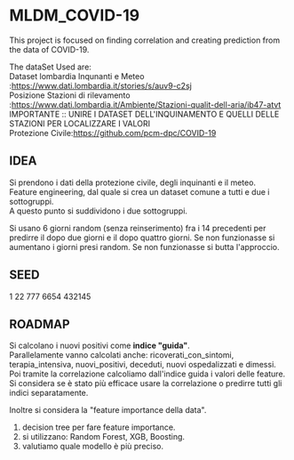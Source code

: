 # MLDM_COVID-19

This project is focused on finding correlation and creating prediction from the data of COVID-19.<br />

The dataSet Used are:<br />
Dataset lombardia Inqunanti e Meteo :https://www.dati.lombardia.it/stories/s/auv9-c2sj<br />
Posizione Stazioni di rilevamento :https://www.dati.lombardia.it/Ambiente/Stazioni-qualit-dell-aria/ib47-atvt<br />
IMPORTANTE :: UNIRE I DATASET DELL'INQUINAMENTO E QUELLI DELLE STAZIONI PER LOCALIZZARE I VALORI<br />
Protezione Civile:https://github.com/pcm-dpc/COVID-19<br />

## IDEA
Si prendono i dati della protezione civile, degli inquinanti e il meteo.<br />
Feature engineering, dal quale si crea un dataset comune a tutti e due i sottogruppi.<br />
A questo punto si suddividono i due sottogruppi.<br />

Si usano 6 giorni random (senza reinserimento) fra i 14 precedenti per predirre il dopo due giorni e il dopo quattro giorni.
Se non funzionasse si aumentano i giorni presi random. Se non funzionasse si butta l'approccio.

## SEED
1 22 777 6654 432145

## ROADMAP
Si calcolano i nuovi positivi come <b>indice "guida"</b>. <br />
Parallelamente vanno calcolati anche: ricoverati_con_sintomi, terapia_intensiva, nuovi_positivi, deceduti, nuovi ospedalizzati e dimessi.
Poi tramite la correlazione calcoliamo dall'indice guida i valori delle feature.
Si considera se è stato più efficace usare la correlazione o predirre tutti gli indici separatamente.<br />

Inoltre si considera la "feature importance della data". <br />

1) decision tree per fare feature importance.<br />
2) si utilizzano: Random Forest, XGB, Boosting.<br />
3) valutiamo quale modello è più preciso.
